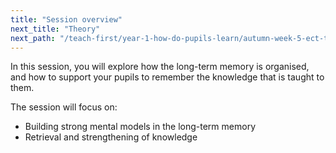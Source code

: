 ```yaml
---
title: "Session overview"
next_title: "Theory"
next_path: "/teach-first/year-1-how-do-pupils-learn/autumn-week-5-ect-theory"
---
```


In this session, you will explore how the long-term memory is organised, and how to support your pupils to remember the knowledge that is taught to them.

The session will focus on:

- Building strong mental models in the long-term memory
- Retrieval and strengthening of knowledge
